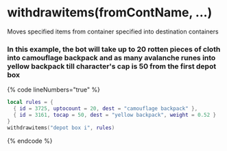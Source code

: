 # withdrawitems(fromContName, ...)

Moves specified items from container specified into destination containers

### In this example, the bot will take up to 20 rotten pieces of cloth into camouflage backpack and as many avalanche runes into yellow backpack till character's cap is 50 from the first depot box
{% code lineNumbers="true" %}
```lua
local rules = {
  { id = 3725, uptocount = 20, dest = "camouflage backpack" },
  { id = 3161, tocap = 50, dest = "yellow backpack", weight = 0.52 }
}
withdrawitems("depot box i", rules)
```
{% endcode %}





